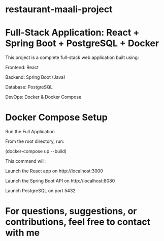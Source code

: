 # restaurant-maali-project


 # Full-Stack Application: React + Spring Boot + PostgreSQL + Docker

This project is a complete full-stack web application built using:

 Frontend: React

 Backend: Spring Boot (Java)

 Database: PostgreSQL

 DevOps: Docker & Docker Compose


 # Docker Compose Setup

 Run the Full Application

From the root directory, run:

(docker-compose up --build)

This command will:

Launch the React app on http://localhost:3000

Launch the Spring Boot API on http://localhost:8080

Launch PostgreSQL on port 5432



# For questions, suggestions, or contributions, feel free to contact with me 
